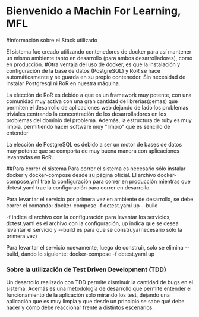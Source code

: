 Bienvenido a Machin For Learning, MFL
===

#Información sobre el Stack utilizado

El sistema fue creado utilizando contenedores de docker para así mantener un mismo ambiente tanto en desarrollo (para ambos desarrolladores), como en producción. 
#Otra ventaja del uso de docker, es que la instalación y configuración de la base de datos (PostgreSQL) y RoR se hace automáticamente y se guarda en su propio contenedor. Sin necesidad de instalar Postgresql ni RoR en nuestra máquina. 

La elección de RoR es debido a que es un framework muy potente, con una comunidad muy activa con una gran cantidad de librerías(gemas) que permiten el desarrollo de aplicaciones web dejando de lado los problemas triviales centrando la concentración de los desarrolladores en los problemas del dominio del problema. Además, la estructura de ruby es muy limpia, permitiendo hacer software muy "limpio" que es sencillo de entender

La elección de PostgreSQL es debido a ser un motor de bases de datos muy potente que se comporta de muy buena manera con aplicaciones levantadas en RoR.

##Para correr el sistema
Para correr el sistema es necesario sólo instalar docker y docker-compose desde su página oficial. El archivo docker-compose.yml trae la configuración para correr en producción mientras que dctest.yaml trae la configuración para correr en desarrollo.

Para levantar el servicio por primera vez en ambiente de desarrollo, se debe correr el comando: docker-compose -f dctest.yaml up --build

-f indica el archivo con la configuración para levantar los servicios, dctest.yaml es el archivo con la configuración, up indica que se desea levantar el servicio y --build es para que se construya(necesario sólo la primera vez)

Para levantar el servicio nuevamente, luego de construir, solo se elimina --build, dando lo siguiente: docker-compose -f dctest.yaml up


### Sobre la utilización de Test Driven Development (TDD)
Un desarrollo realizado con TDD permite disminuir la cantidad de bugs en el sistema. Además es una metodología de desarrollo que permite entender el funcionamiento de la aplicación sólo mirando los test, dejando una aplicación que es muy limpia y que desde un principio se sabe qué debe hacer y cómo debe reaccionar frente a distintos escenarios.

